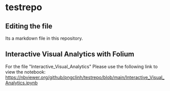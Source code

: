 # testrepo

## Editing the file

Its a markdown file in this repository.


## Interactive Visual Analytics with Folium

For the file "Interactive_Visual_Analytics" Please use the following link to view the notebook:
https://nbviewer.org/github/pngclinh/testrepo/blob/main/Interactive_Visual_Analytics.ipynb
